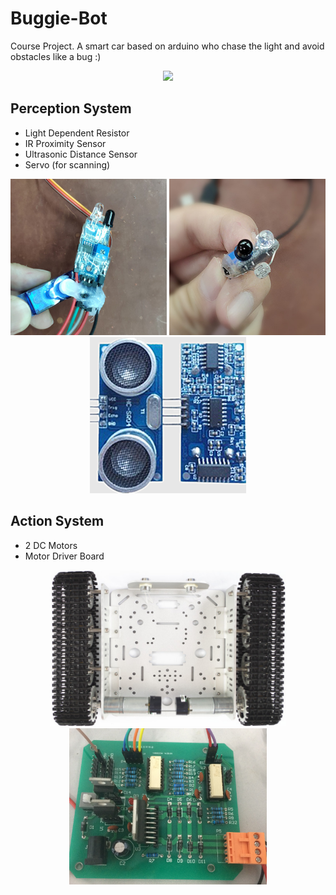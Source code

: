 # Buggie-Bot
Course Project. A smart car based on arduino who chase the light and avoid obstacles like a bug :)

<p align="center">
    <img src="./images/result_compressed.gif">
</p>

## Perception System
- Light Dependent Resistor
- IR Proximity Sensor
- Ultrasonic Distance Sensor
- Servo (for scanning)

<p align="center">
    <img src="./images/sensor_1.jpg" width="250">   <img src="./images/sensor_2.jpg" width="250"> <img src="./images/sensor_ultra.png" width="250">
</p>

## Action System
- 2 DC Motors
- Motor Driver Board

<p align="center">
    <img src="./images/car.png" height="250">   <img src="./images/motor_driver.png" height="250">
</p>
